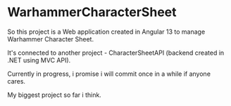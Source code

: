# WarhammerCharacterSheet

So this project is a Web application created in Angular 13 to manage Warhammer Character Sheet. 

It's connected to another project - CharacterSheetAPI (backend created in .NET using MVC API).

Currently in progress, i promise i will commit once in a while if anyone cares.

My biggest project so far i think.
